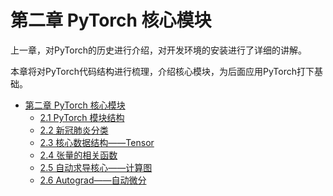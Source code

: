 # 第二章 PyTorch 核心模块

上一章，对PyTorch的历史进行介绍，对开发环境的安装进行了详细的讲解。

本章将对PyTorch代码结构进行梳理，介绍核心模块，为后面应用PyTorch打下基础。

* [第二章 PyTorch 核心模块](README.md)
  * [2.1 PyTorch 模块结构](2.1-module-tree.md)
  * [2.2 新冠肺炎分类](2.2-covid-19-cls.md)
  * [2.3 核心数据结构——Tensor](2.3-datastruct-tensor.md)
  * [2.4 张量的相关函数](2.4-method-tensor.md)
  * [2.5 自动求导核心——计算图](2.5-computational-graphs.md)
  * [2.6 Autograd——自动微分](2.6-autograd.md)

